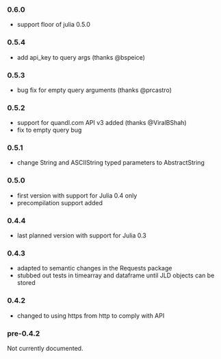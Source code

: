 ### 0.6.0

* support floor of julia 0.5.0

### 0.5.4

* add api_key to query args (thanks @bspeice)

### 0.5.3

* bug fix for empty query arguments (thanks @prcastro)

### 0.5.2

* support for quandl.com API v3 added (thanks @ViralBShah)
* fix to empty query bug

### 0.5.1

* change String and ASCIIString typed parameters to AbstractString

### 0.5.0

* first version with support for Julia 0.4 only
* precompilation support added

### 0.4.4

* last planned version with support for Julia 0.3

### 0.4.3

* adapted to semantic changes in the Requests package
* stubbed out tests in timearray and dataframe until JLD objects can be stored

### 0.4.2

* changed to using https from http to comply with API

### pre-0.4.2

Not currently documented.
